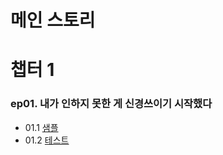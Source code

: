 
# 메인 스토리

# 챕터 1

### ep01. 내가 인하지 못한 게 신경쓰이기 시작했다

- 01.1 [샘플](./index.html?ep=sample)
- 01.2 [테스트](./index.html?ep=test)
